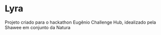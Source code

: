 # Lyra
Projeto criado para o hackathon Eugênio Challenge Hub, idealizado pela Shawee em conjunto da Natura
